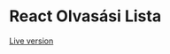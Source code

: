 
<h1>React Olvasási Lista</h1>
<p><a href="https://react-olvasasi-lista.netlify.com/">Live version</a></p>
